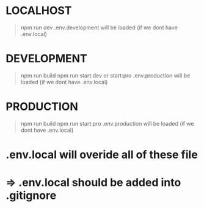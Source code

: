 # LOCALHOST
> npm run dev
.env.development will be loaded (if we dont have .env.local)

# DEVELOPMENT
> npm run build
> npm run start:dev or start:pro
.env.production will be loaded (if we dont have .env.local)

# PRODUCTION
> npm run build
> npm run start:pro
.env.production will be loaded (if we dont have .env.local)


# .env.local will overide all of these file 
# => .env.local should be added into .gitignore